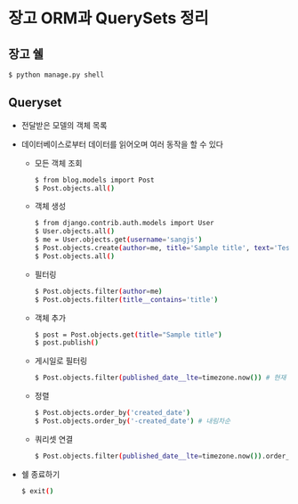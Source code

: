 # 장고 ORM과 QuerySets 정리

## 장고 쉘

```bash
$ python manage.py shell
```

## Queryset

- 전달받은 모델의 객체 목록

- 데이터베이스로부터 데이터를 읽어오며 여러 동작을 할 수 있다

  - 모든 객체 조회

    ```bash
    $ from blog.models import Post
    $ Post.objects.all()
    ```


  - 객체 생성

    ```bash
    $ from django.contrib.auth.models import User
    $ User.objects.all()
    $ me = User.objects.get(username='sangjs')
    $ Post.objects.create(author=me, title='Sample title', text='Test')
    $ Post.objects.all()
    ```

  - 필터링

    ```bash
    $ Post.objects.filter(author=me)
    $ Post.objects.filter(title__contains='title')
    ```

  - 객체 추가

    ```bash
    $ post = Post.objects.get(title="Sample title")
    $ post.publish()
    ```

  - 게시일로 필터링

    ```bash
    $ Post.objects.filter(published_date__lte=timezone.now()) # 현재 
    ```

  - 정렬

    ```bash
    $ Post.objects.order_by('created_date')
    $ Post.objects.order_by('-created_date') # 내림차순
    ```

  - 쿼리셋 연결

    ```bash
    $ Post.objects.filter(published_date__lte=timezone.now()).order_by('published_date')
    ```

- 쉘 종료하기

  ```bash
  $ exit()
  ```

  
